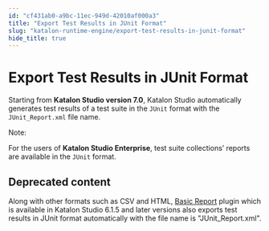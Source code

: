 ```yaml
---
id: "cf431ab0-a9bc-11ec-949d-42010af000a3"
title: "Export Test Results in JUnit Format"
slug: "katalon-runtime-engine/export-test-results-in-junit-format"
hide_title: true
---
```


# <a id="id" class="anchor_top_offset"/><a id="ariaid-title1" class="anchor_top_offset"/>Export Test Results in JUnit Format

<p xmlns="http://www.w3.org/1999/xhtml" className="p">Starting from <strong className="ph b">Katalon Studio version 7.0</strong>, Katalon Studio automatically generates test results of a test suite in the <code className="ph codeph">JUnit</code> format with the <code className="ph codeph">JUnit_Report.xml</code> file name.</p> 
<div xmlns="http://www.w3.org/1999/xhtml" className="note note note_note"><span className="note__title">Note:</span> 
  <p className="p">For the users of <strong className="ph b">Katalon Studio Enterprise</strong>, test suite collections’ reports are available in the <code className="ph codeph">JUnit</code> format.</p>
</div>

## Deprecated content

<p xmlns="http://www.w3.org/1999/xhtml" className="p">Along with other formats such as CSV and HTML, <a className="xref j-external-link" href="https://store.katalon.com/product/59/Basic-Report" target="_blank">Basic Report</a> plugin which is available in Katalon Studio 6.1.5 and later versions also exports test results in JUnit format automatically with the file name is "JUnit_Report.xml".</p> 
